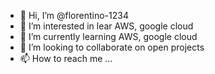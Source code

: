 - 👋 Hi, I’m @florentino-1234
- 👀 I’m interested in lear AWS, google cloud
- 🌱 I’m currently learning AWS, google cloud
- 💞️ I’m looking to collaborate on open projects
- 📫 How to reach me ...

<!---
florentino-1234/florentino-1234 is a ✨ special ✨ repository because its `README.md` (this file) appears on your GitHub profile.
You can click the Preview link to take a look at your changes.
--->
